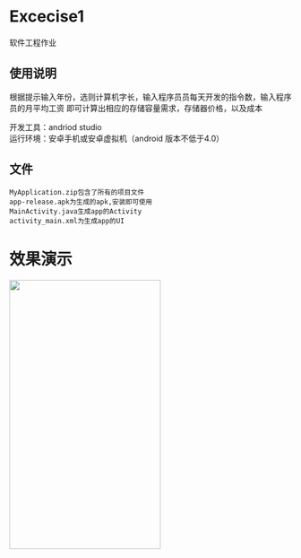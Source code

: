# Excecise1  

软件工程作业  

## 使用说明  

根据提示输入年份，选则计算机字长，输入程序员员每天开发的指令数，输入程序员的月平均工资
即可计算出相应的存储容量需求，存储器价格，以及成本  

开发工具：andriod studio  
运行环境：安卓手机或安卓虚拟机（android 版本不低于4.0）  

## 文件  

    MyApplication.zip包含了所有的项目文件  
    app-release.apk为生成的apk,安装即可使用  
    MainActivity.java生成app的Activity  
    activity_main.xml为生成app的UI  

# 效果演示  

<a href="url"><img src="https://github.com/JiSanSET/se_task/blob/master/1705010301-%E6%9D%8E%E6%9D%B0/task1/1p563-p90oa.gif" align="left" height="480" width="270" ></a><br/>  
